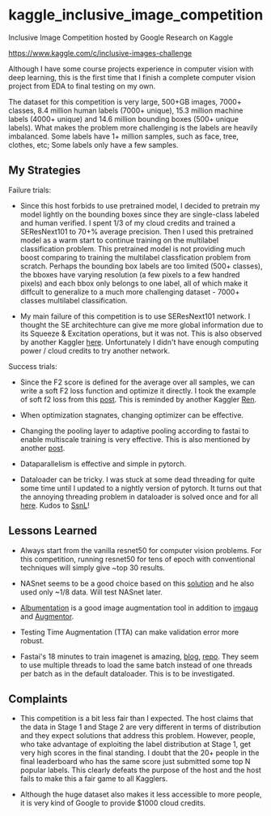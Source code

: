 # kaggle_inclusive_image_competition
Inclusive Image Competition hosted by Google Research on Kaggle

https://www.kaggle.com/c/inclusive-images-challenge

Although I have some course projects experience in computer vision with deep learning, this is the first time that I finish a complete computer vision project from EDA to final testing on my own. 

The dataset for this competition is very large, 500+GB images, 7000+ classes, 8.4 million human labels (7000+ unique), 15.3 million machine labels (4000+ unique) and 14.6 million bounding boxes (500+ unique labels). What makes the problem more challenging is the labels are heavily imbalanced. Some labels have 1+ million samples, such as face, tree, clothes, etc; Some labels only have a few samples. 

## My Strategies

Failure trials:

- Since this host forbids to use pretrained model, I decided to pretrain my model lightly on the bounding boxes since they are single-class labeled and human verified. I spent 1/3 of my cloud credits and trained a SEResNext101 to 70+% average precision. Then I used this pretrained model as a warm start to continue training on the multilabel classification problem. This pretrained model is not providing much boost comparing to training the multilabel classfication problem from scratch. Perhaps the bounding box labels are too limited (500+ classes), the bboxes have varying resolution (a few pixels to a few handred pixels) and each bbox only belongs to one label, all of which make it diffcult to generalize to a much more challenging dataset - 7000+ classes multilabel classification.

- My main failure of this competition is to use SEResNext101 network. I thought the SE architechture can give me more global information due to its Squeeze & Excitation operations, but it was not. This is also observed by another Kaggler [here](https://www.kaggle.com/c/inclusive-images-challenge/discussion/71525). Unfortunately I didn't have enough computing power / cloud credits to try another network. 

Success trials:

- Since the F2 score is defined for the average over all samples, we can write a soft F2 loss function and optimize it directly. I took the example of soft f2 loss from this [post](https://www.kaggle.com/c/planet-understanding-the-amazon-from-space/discussion/36809#390022). This is reminded by another Kaggler [Ren](https://www.kaggle.com/ryanzhang). 

- When optimization stagnates, changing optimizer can be effective.

- Changing the pooling layer to adaptive pooling according to fastai to enable multiscale training is very effective. This is also mentioned by another [post](https://www.kaggle.com/c/inclusive-images-challenge/discussion/71063#418735). 

- Dataparallelism is effective and simple in pytorch.

- Dataloader can be tricky. I was stuck at some dead threading for quite some time until I updated to a nightly version of pytorch. It turns out that the annoying threading problem in dataloader is solved once and for all [here](https://github.com/pytorch/pytorch/pull/11985). Kudos to [SsnL](https://github.com/SsnL)!

## Lessons Learned

- Always start from the vanilla resnet50 for computer vision problems. For this competition, running resnet50 for tens of epoch with conventional techniques will simply give ~top 30 results.

- NASnet seems to be a good choice based on this [solution](https://www.kaggle.com/c/inclusive-images-challenge/discussion/71525) and he also used only ~1/8 data. Will test NASnet later.

- [Albumentation](https://github.com/albu/albumentations) is a good image augmentation tool in addition to [imgaug](https://github.com/aleju/imgaug) and [Augmentor](https://github.com/mdbloice/Augmentor).

- Testing Time Augmentation (TTA) can make validation error more robust.

- Fastai's 18 minutes to train imagenet is amazing, [blog](https://www.fast.ai/2018/08/10/fastai-diu-imagenet/), [repo](https://github.com/diux-dev/imagenet18). They seem to use multiple threads to load the same batch instead of one threads per batch as in the default dataloader. This is to be investigated.

## Complaints

- This competition is a bit less fair than I expected. The host claims that the data in Stage 1 and Stage 2 are very different in terms of distribution and they expect solutions that address this problem. However, people, who take advantage of exploiting the label distribution at Stage 1, get very high scores in the final standing. I doubt that the 20+ people in the final leaderboard who has the same score just submitted some top N popular labels. This clearly defeats the purpose of the host and the host fails to make this a fair game to all Kagglers. 

- Although the huge dataset also makes it less accessible to more people, it is very kind of Google to provide $1000 cloud credits.
